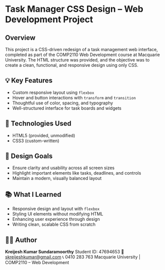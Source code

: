 # Task Manager CSS Design – Web Development Project

## Overview
This project is a CSS-driven redesign of a task management web interface, completed as part of the
COMP2110 Web Development course at Macquarie University. The HTML structure was provided, and the
objective was to create a clean, functional, and responsive design using only CSS.

## 💡 Key Features
- Custom responsive layout using `flexbox`
- Hover and button interactions with `transform` and `transition`
- Thoughtful use of color, spacing, and typography
- Well-structured interface for task boards and widgets

## 🔧 Technologies Used
- HTML5 (provided, unmodified)
- CSS3 (custom-written)

## 🎨 Design Goals
- Ensure clarity and usability across all screen sizes
- Highlight important elements like tasks, deadlines, and controls
- Maintain a modern, visually balanced layout

## 📚 What I Learned
- Responsive design and layout with `flexbox`
- Styling UI elements without modifying HTML
- Enhancing user experience through design
- Writing clean, scalable CSS from scratch

## 👨‍💻 Author
**Kreijesh Kumar Sundaramoorthy**
Student ID: 47694653
📧 skreijeshkumar@gmail.com
📞 0410 283 763
Macquarie University | COMP2110 – Web Development